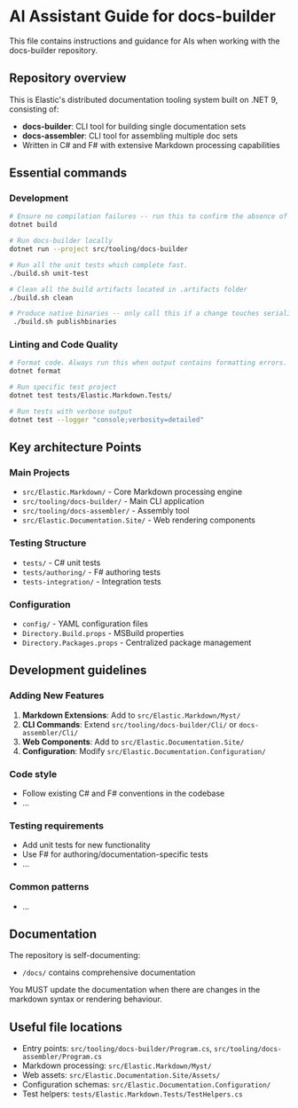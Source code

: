 # AI Assistant Guide for docs-builder

This file contains instructions and guidance for AIs when working with the docs-builder repository.

## Repository overview

This is Elastic's distributed documentation tooling system built on .NET 9, consisting of:

- **docs-builder**: CLI tool for building single documentation sets
- **docs-assembler**: CLI tool for assembling multiple doc sets
- Written in C# and F# with extensive Markdown processing capabilities

## Essential commands

### Development
```bash
# Ensure no compilation failures -- run this to confirm the absence of build errors.
dotnet build

# Run docs-builder locally
dotnet run --project src/tooling/docs-builder 

# Run all the unit tests which complete fast.
./build.sh unit-test

# Clean all the build artifacts located in .artifacts folder
./build.sh clean

# Produce native binaries -- only call this if a change touches serialization and you are committing on behalf of the developer.
 ./build.sh publishbinaries

```

### Linting and Code Quality

```bash
# Format code. Always run this when output contains formatting errors.
dotnet format

# Run specific test project
dotnet test tests/Elastic.Markdown.Tests/

# Run tests with verbose output
dotnet test --logger "console;verbosity=detailed"
```

## Key architecture Points

### Main Projects

- `src/Elastic.Markdown/` - Core Markdown processing engine
- `src/tooling/docs-builder/` - Main CLI application
- `src/tooling/docs-assembler/` - Assembly tool
- `src/Elastic.Documentation.Site/` - Web rendering components

### Testing Structure

- `tests/` - C# unit tests
- `tests/authoring/` - F# authoring tests
- `tests-integration/` - Integration tests

### Configuration

- `config/` - YAML configuration files
- `Directory.Build.props` - MSBuild properties
- `Directory.Packages.props` - Centralized package management

## Development guidelines

### Adding New Features

1. **Markdown Extensions**: Add to `src/Elastic.Markdown/Myst/`
2. **CLI Commands**: Extend `src/tooling/docs-builder/Cli/` or `docs-assembler/Cli/`
3. **Web Components**: Add to `src/Elastic.Documentation.Site/`
4. **Configuration**: Modify `src/Elastic.Documentation.Configuration/`

### Code style

- Follow existing C# and F# conventions in the codebase
- ...

### Testing requirements

- Add unit tests for new functionality
- Use F# for authoring/documentation-specific tests
- ...

### Common patterns

- ...

## Documentation

The repository is self-documenting:

- `/docs/` contains comprehensive documentation

You MUST update the documentation when there are changes in the markdown syntax or rendering behaviour.

## Useful file locations

- Entry points: `src/tooling/docs-builder/Program.cs`, `src/tooling/docs-assembler/Program.cs`
- Markdown processing: `src/Elastic.Markdown/Myst/`
- Web assets: `src/Elastic.Documentation.Site/Assets/`
- Configuration schemas: `src/Elastic.Documentation.Configuration/`
- Test helpers: `tests/Elastic.Markdown.Tests/TestHelpers.cs`